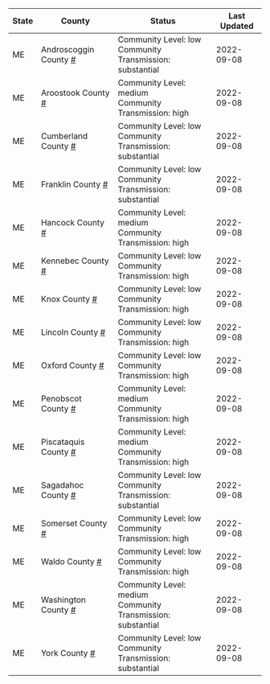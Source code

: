 State | County | Status | Last Updated
--- | --- | --- | --- 
ME | Androscoggin County <a href="#androscoggin_county">#</a> | <a name="androscoggin_county"></a>Community Level: low<br/>Community Transmission: substantial | 2022-09-08
ME | Aroostook County <a href="#aroostook_county">#</a> | <a name="aroostook_county"></a>Community Level: medium<br/>Community Transmission: high | 2022-09-08
ME | Cumberland County <a href="#cumberland_county">#</a> | <a name="cumberland_county"></a>Community Level: low<br/>Community Transmission: substantial | 2022-09-08
ME | Franklin County <a href="#franklin_county">#</a> | <a name="franklin_county"></a>Community Level: low<br/>Community Transmission: substantial | 2022-09-08
ME | Hancock County <a href="#hancock_county">#</a> | <a name="hancock_county"></a>Community Level: medium<br/>Community Transmission: high | 2022-09-08
ME | Kennebec County <a href="#kennebec_county">#</a> | <a name="kennebec_county"></a>Community Level: low<br/>Community Transmission: high | 2022-09-08
ME | Knox County <a href="#knox_county">#</a> | <a name="knox_county"></a>Community Level: low<br/>Community Transmission: high | 2022-09-08
ME | Lincoln County <a href="#lincoln_county">#</a> | <a name="lincoln_county"></a>Community Level: low<br/>Community Transmission: high | 2022-09-08
ME | Oxford County <a href="#oxford_county">#</a> | <a name="oxford_county"></a>Community Level: low<br/>Community Transmission: high | 2022-09-08
ME | Penobscot County <a href="#penobscot_county">#</a> | <a name="penobscot_county"></a>Community Level: medium<br/>Community Transmission: high | 2022-09-08
ME | Piscataquis County <a href="#piscataquis_county">#</a> | <a name="piscataquis_county"></a>Community Level: medium<br/>Community Transmission: high | 2022-09-08
ME | Sagadahoc County <a href="#sagadahoc_county">#</a> | <a name="sagadahoc_county"></a>Community Level: low<br/>Community Transmission: substantial | 2022-09-08
ME | Somerset County <a href="#somerset_county">#</a> | <a name="somerset_county"></a>Community Level: low<br/>Community Transmission: high | 2022-09-08
ME | Waldo County <a href="#waldo_county">#</a> | <a name="waldo_county"></a>Community Level: low<br/>Community Transmission: high | 2022-09-08
ME | Washington County <a href="#washington_county">#</a> | <a name="washington_county"></a>Community Level: medium<br/>Community Transmission: substantial | 2022-09-08
ME | York County <a href="#york_county">#</a> | <a name="york_county"></a>Community Level: low<br/>Community Transmission: substantial | 2022-09-08

